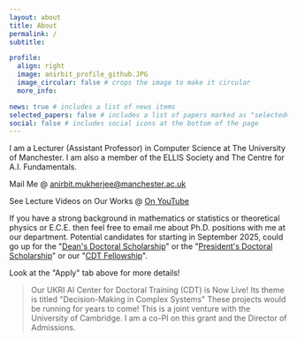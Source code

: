```yaml
---
layout: about
title: About
permalink: /
subtitle: 

profile:
  align: right
  image: anirbit_profile_github.JPG
  image_circular: false # crops the image to make it circular
  more_info: 

news: true # includes a list of news items
selected_papers: false # includes a list of papers marked as "selected={true}"
social: false # includes social icons at the bottom of the page
---
```


I am a Lecturer (Assistant Professor) in Computer Science at The University of Manchester. 
I am also a member of the ELLIS Society and  The Centre for A.I. Fundamentals. 

Mail Me @ anirbit.mukherjee@manchester.ac.uk 

See Lecture Videos on Our Works @ [On YouTube](https://youtube.com/playlist?list=PLm3bVOi7aD4yAvkiJ8k6fuWvJyGDZMu3e&feature=shared)

If you have a strong background in mathematics or statistics or theoretical physics or E.C.E. then feel free to email me about Ph.D. positions with me at our department. Potential candidates for starting in September 2025, could go up for the "[Dean's Doctoral Scholarship](https://www.se.manchester.ac.uk/study/postgraduate-research/fees-and-funding/search-for-funding/deans-doctoral-scholarship/)" or the "[President's Doctoral Scholarship](https://www.se.manchester.ac.uk/study/postgraduate-research/fees-and-funding/search-for-funding/presidents-doctoral-scholarship/)" or our "[CDT Fellowship](https://www.ai-decisions-cdt.ac.uk/)". 

Look at the "Apply" tab above for more details! 

> Our UKRI AI Center for Doctoral Training (CDT) is Now Live! Its theme is titled "Decision-Making in Complex Systems"
  These projects would be running for years to come!
  This is a joint venture with the University of Cambridge. I am a co-PI on this grant and the Director of Admissions.
